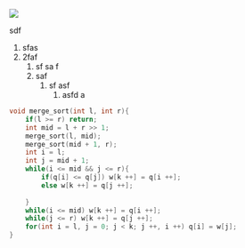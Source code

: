 
![](https://typora-1310242472.cos.ap-nanjing.myqcloud.com/typora_img/image-20241130134514624.png)

sdf 
1. sfas
2. 2faf
	1. sf sa f
	2. saf 
		1. sf asf 
			1. asfd a

```cpp
void merge_sort(int l, int r){
	if(l >= r) return;
	int mid = l + r >> 1;
	merge_sort(l, mid);
	merge_sort(mid + 1, r);
	int i = l;
	int j = mid + 1;
	while(i <= mid && j <= r){
		if(q[i] <= q[j]) w[k ++] = q[i ++];
		else w[k ++] = q[j ++];
		
	}
	while(i <= mid) w[k ++] = q[i ++];
	while(j <= r) w[k ++] = q[j ++];
	for(int i = l, j = 0; j < k; j ++, i ++) q[i] = w[j];
}
```